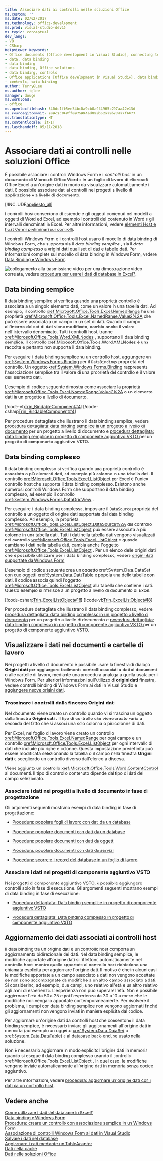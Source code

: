 ```yaml
---
title: Associare dati ai controlli nelle soluzioni Office
ms.custom: ''
ms.date: 02/02/2017
ms.technology: office-development
ms.prod: visual-studio-dev15
ms.topic: conceptual
dev_langs:
- VB
- CSharp
helpviewer_keywords:
- Office documents [Office development in Visual Studio], connecting to data
- data, data binding
- data binding
- data binding, Office solutions
- data binding, controls
- Office applications [Office development in Visual Studio], data binding
- controls, data binding
author: TerryGLee
ms.author: tglee
manager: douge
ms.workload:
- office
ms.openlocfilehash: 540dc1f05ee54bc0a9cb0a9f4965c297aa42e33d
ms.sourcegitcommit: 209c2c068ff0975994ed892b62aa9b834a7f6077
ms.translationtype: MT
ms.contentlocale: it-IT
ms.lasthandoff: 05/17/2018
---
```

# <a name="bind-data-to-controls-in-office-solutions"></a>Associare dati ai controlli nelle soluzioni Office
  È possibile associare i controlli Windows Form e i *controlli host* in un documento di Microsoft Office Word o in un foglio di lavoro di Microsoft Office Excel a un'origine dati in modo da visualizzare automaticamente i dati. È possibile associare dati ai controlli nei progetti a livello di applicazione e a livello di documento.  
  
 [!INCLUDE[appliesto_all](../vsto/includes/appliesto-all-md.md)]  
  
 I controlli host consentono di estendere gli oggetti contenuti nei modelli a oggetti di Word ed Excel, ad esempio i controlli del contenuto in Word e gli intervalli denominati in Excel. Per altre informazioni, vedere [elementi Host e host Cenni preliminari sui controlli](../vsto/host-items-and-host-controls-overview.md).  
  
 I controlli Windows Form e i controlli host usano il modello di data binding di Windows Form, che supporta sia il *data binding semplice* , sia il *data binding complesso* a origini dati quali set di dati e tabelle dati. Per informazioni complete sul modello di data binding in Windows Form, vedere [Data Binding e Windows Form](/dotnet/framework/winforms/data-binding-and-windows-forms).  
  
 ![collegamento alla trasmissione video](../vsto/media/playvideo.gif "collegamento alla trasmissione video") per una dimostrazione video correlata, vedere [procedura per usare i dati di database in Excel?](http://go.microsoft.com/fwlink/?LinkID=130287).  
  
## <a name="simple-data-binding"></a>Data binding semplice  
 Il data binding semplice si verifica quando una proprietà controllo è associata a un singolo elemento dati, come un valore in una tabella dati. Ad esempio, il controllo <xref:Microsoft.Office.Tools.Excel.NamedRange> ha una proprietà <xref:Microsoft.Office.Tools.Excel.NamedRange.Value2%2A> che può essere associata a un campo in un set di dati. Quando il campo all'interno del set di dati viene modificato, cambia anche il valore nell'intervallo denominato. Tutti i controlli host, tranne <xref:Microsoft.Office.Tools.Word.XMLNodes> , supportano il data binding semplice. Il controllo <xref:Microsoft.Office.Tools.Word.XMLNodes> è una raccolta e pertanto non supporta il data binding.  
  
 Per eseguire il data binding semplice su un controllo host, aggiungere un <xref:System.Windows.Forms.Binding> per il `DataBindings` proprietà del controllo. Un oggetto <xref:System.Windows.Forms.Binding> rappresenta l'associazione semplice tra il valore di una proprietà del controllo e il valore dell'elemento dati.  
  
 L'esempio di codice seguente dimostra come associare la proprietà <xref:Microsoft.Office.Tools.Excel.NamedRange.Value2%2A> a un elemento dati in un progetto a livello di documento.  
  
 [!code-vb[Trin_BindableComponent#4](../vsto/codesnippet/VisualBasic/Trin_BindableComponent/Sheet1.vb#4)]
 [!code-csharp[Trin_BindableComponent#4](../vsto/codesnippet/CSharp/Trin_BindableComponent/Sheet1.cs#4)]  
  
 Per procedure dettagliate che illustrano il data binding semplice, vedere [procedura dettagliata: data binding semplice in un progetto a livello di documento](../vsto/walkthrough-simple-data-binding-in-a-document-level-project.md) per un progetto a livello di documento e [procedura dettagliata: data binding semplice in progetto di componente aggiuntivo VSTO ](../vsto/walkthrough-simple-data-binding-in-vsto-add-in-project.md) per un progetto di componente aggiuntivo VSTO.  
  
## <a name="complex-data-binding"></a>Data binding complesso  
 Il data binding complesso si verifica quando una proprietà controllo è associata a più elementi dati, ad esempio più colonne in una tabella dati. Il controllo <xref:Microsoft.Office.Tools.Excel.ListObject> per Excel è l'unico controllo host che supporta il data binding complesso. Esistono anche numerosi controlli Windows Form che supportano il data binding complesso, ad esempio il controllo <xref:System.Windows.Forms.DataGridView> .  
  
 Per eseguire il data binding complesso, impostare il `DataSource` proprietà del controllo a un oggetto di origine dati supportata dal data binding complesso. Ad esempio, la proprietà <xref:Microsoft.Office.Tools.Excel.ListObject.DataSource%2A> del controllo <xref:Microsoft.Office.Tools.Excel.ListObject> può essere associata a più colonne in una tabella dati. Tutti i dati nella tabella dati vengono visualizzati nel controllo <xref:Microsoft.Office.Tools.Excel.ListObject> e quando cambiano i dati nella tabella dati, cambia anche l'oggetto <xref:Microsoft.Office.Tools.Excel.ListObject> . Per un elenco delle origini dati che è possibile utilizzare per il data binding complesso, vedere [origini dati supportate da Windows Form](/dotnet/framework/winforms/data-sources-supported-by-windows-forms).  
  
 L'esempio di codice seguente crea un oggetto <xref:System.Data.DataSet> con due oggetti <xref:System.Data.DataTable> e popola una delle tabelle con dati. Il codice associa quindi l'oggetto <xref:Microsoft.Office.Tools.Excel.ListObject> alla tabella che contiene i dati. Questo esempio si riferisce a un progetto a livello di documento di Excel.  
  
 [!code-csharp[Trin_ExcelListObject#18](../vsto/codesnippet/CSharp/Trin_ExcelListObject/Trin_ExcelListObject.cs#18)]
 [!code-vb[Trin_ExcelListObject#18](../vsto/codesnippet/VisualBasic/Trin_ExcelListObject/Sheet1.vb#18)]  
  
 Per procedure dettagliate che illustrano il data binding complesso, vedere [procedura dettagliata: data binding complesso in un progetto a livello di documento](../vsto/walkthrough-complex-data-binding-in-a-document-level-project.md) per un progetto a livello di documento e [procedura dettagliata: data binding complesso in progetto di componente aggiuntivo VSTO ](../vsto/walkthrough-complex-data-binding-in-vsto-add-in-project.md) per un progetto di componente aggiuntivo VSTO.  
  
## <a name="display-data-in-documents-and-workbooks"></a>Visualizzare i dati nei documenti e cartelle di lavoro  
 Nei progetti a livello di documento è possibile usare la finestra di dialogo **Origini dati** per aggiungere facilmente controlli associati a dati ai documenti o alle cartelle di lavoro, mediante una procedura analoga a quella usata per i Windows Form. Per ulteriori informazioni sull'utilizzo di **origini dati** finestra, vedere [controlli binding di Windows Form ai dati in Visual Studio](../data-tools/bind-windows-forms-controls-to-data-in-visual-studio.md) e [aggiungere nuove origini dati](../data-tools/add-new-data-sources.md).  
  
### <a name="drag-controls-from-the-data-sources-window"></a>Trascinare i controlli dalla finestra Origini dati  
 Nel documento viene creato un controllo quando vi si trascina un oggetto dalla finestra **Origini dati** . Il tipo di controllo che viene creato varia a seconda del fatto che si associ una solo colonna o più colonne di dati.  
  
 Per Excel, nel foglio di lavoro viene creato un controllo <xref:Microsoft.Office.Tools.Excel.NamedRange> per ogni campo e un controllo <xref:Microsoft.Office.Tools.Excel.ListObject> per ogni intervallo di dati che include più righe e colonne. Questa impostazione predefinita può essere modificata selezionando la tabella o il campo nella finestra **Origini dati** e scegliendo un controllo diverso dall'elenco a discesa.  
  
 Viene aggiunto un controllo <xref:Microsoft.Office.Tools.Word.ContentControl> ai documenti. Il tipo di controllo contenuto dipende dal tipo di dati del campo selezionato.  
  
### <a name="bind-data-in-document-level-projects-at-design-time"></a>Associare i dati nei progetti a livello di documento in fase di progettazione  
 Gli argomenti seguenti mostrano esempi di data binding in fase di progettazione:  
  
-   [Procedura: popolare fogli di lavoro con dati da un database](../vsto/how-to-populate-worksheets-with-data-from-a-database.md)  
  
-   [Procedura: popolare documenti con dati da un database](../vsto/how-to-populate-documents-with-data-from-a-database.md)  
  
-   [Procedura: popolare documenti con dati da oggetti](../vsto/how-to-populate-documents-with-data-from-objects.md)  
  
-   [Procedura: popolare documenti con dati da servizi](../vsto/how-to-populate-documents-with-data-from-services.md)  
  
-   [Procedura: scorrere i record del database in un foglio di lavoro](../vsto/how-to-scroll-through-database-records-in-a-worksheet.md)  
  
### <a name="bind-data-in-vsto-add-in-projects"></a>Associare i dati nei progetti di componente aggiuntivo VSTO  
 Nei progetti di componente aggiuntivo VSTO, è possibile aggiungere controlli solo in fase di esecuzione. Gli argomenti seguenti mostrano esempi di data binding in fase di esecuzione:  
  
-   [Procedura dettagliata: Data binding semplice in progetto di componente aggiuntivo VSTO](../vsto/walkthrough-simple-data-binding-in-vsto-add-in-project.md)  
  
-   [Procedura dettagliata: Data binding complesso in progetto di componente aggiuntivo VSTO](../vsto/walkthrough-complex-data-binding-in-vsto-add-in-project.md)  
  
## <a name="update-data-that-is-bound-to-host-controls"></a>Aggiornamento dei dati associati ai controlli host  
 Il data binding tra un'origine dati e un controllo host comporta un aggiornamento bidirezionale dei dati. Nel data binding semplice, le modifiche apportate all'origine dati si riflettono automaticamente nel controllo host, mentre quelle apportate al controllo host richiedono una chiamata esplicita per aggiornare l'origine dati. Il motivo è che in alcuni casi le modifiche apportate a un campo associato a dati non vengono accettate se non sono accompagnate da modifiche a un altro campo associato a dati. Si considerino, ad esempio, due campi, uno relativo all'età e un altro relativo agli anni di esperienza. L'esperienza non può superare l'età. Non è possibile aggiornare l'età da 50 a 25 e poi l'esperienza da 30 a 10 a meno che le modifiche non vengano apportate contemporaneamente. Per risolvere il problema, i campi con data binding semplice non vengono aggiornati finché gli aggiornamenti non vengono inviati in maniera esplicita dal codice.  
  
 Per aggiornare un'origine dati da controlli host che consentono il data binding semplice, è necessario inviare gli aggiornamenti all'origine dati in memoria (ad esempio un oggetto <xref:System.Data.DataSet> o <xref:System.Data.DataTable>) e al database back-end, se usato nella soluzione.  
  
 Non è necessario aggiornare in modo esplicito l'origine dati in memoria quando si esegue il data binding complesso usando il controllo <xref:Microsoft.Office.Tools.Excel.ListObject> . In quel caso, le modifiche vengono inviate automaticamente all'origine dati in memoria senza codice aggiuntivo.  
  
 Per altre informazioni, vedere [procedura: aggiornare un'origine dati con i dati da un controllo host](../vsto/how-to-update-a-data-source-with-data-from-a-host-control.md).  
  
## <a name="see-also"></a>Vedere anche  
 [Come utilizzare i dati del database in Excel?](http://go.microsoft.com/fwlink/?LinkID=130287)   
 [Data binding e Windows Form](/dotnet/framework/winforms/data-binding-and-windows-forms)   
 [Procedura: creare un controllo con associazione semplice in un Windows Form](/dotnet/framework/winforms/how-to-create-a-simple-bound-control-on-a-windows-form)   
 [Associazione di controlli Windows Form ai dati in Visual Studio](../data-tools/bind-windows-forms-controls-to-data-in-visual-studio.md)   
 [Salvare i dati nel database](../data-tools/save-data-back-to-the-database.md)    
 [Aggiornare i dati mediante un TableAdapter](../data-tools/update-data-by-using-a-tableadapter.md)    
 [Dati nella cache](../vsto/caching-data.md)   
 [Dati nelle soluzioni Office](../vsto/data-in-office-solutions.md)  
  
  